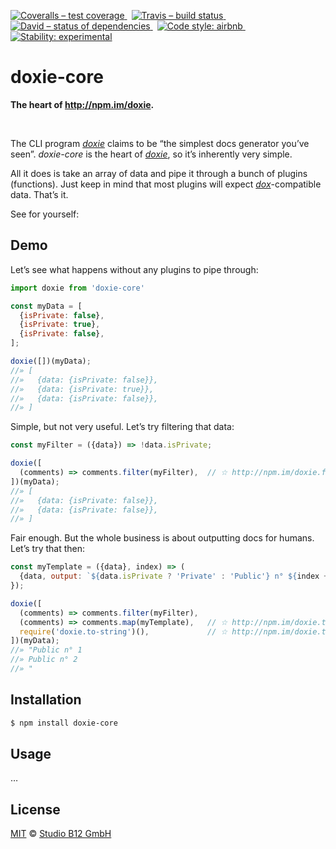 [![Coveralls – test coverage
](https://img.shields.io/coveralls/studio-b12/doxie-core.svg?style=flat-square)
](https://coveralls.io/r/studio-b12/doxie-core)
 [![Travis – build status
](https://img.shields.io/travis/studio-b12/doxie-core/master.svg?style=flat-square)
](https://travis-ci.org/studio-b12/doxie-core)
 [![David – status of dependencies
](https://img.shields.io/david/studio-b12/doxie-core.svg?style=flat-square)
](https://david-dm.org/studio-b12/doxie-core)
 [![Code style: airbnb
](https://img.shields.io/badge/code%20style-airbnb-blue.svg?style=flat-square)
](https://github.com/airbnb/javascript)
 [![Stability: experimental
](https://img.shields.io/badge/stability-experimental-yellow.svg?style=flat-square)
](https://nodejs.org/api/documentation.html#documentation_stability_index)




doxie-core
==========

**The heart of <http://npm.im/doxie>.**

 

The CLI program [*doxie*][] claims to be “the simplest docs generator you’ve seen”. *doxie-core* is the heart of [*doxie*][], so it’s inherently very simple.

All it does is take an array of data and pipe it through a bunch of plugins (functions). Just keep in mind that most plugins will expect [*dox*][]-compatible data. That’s it.

[*doxie*]:  https://github.com/studio-b12/doxie
[*dox*]:    https://github.com/tj/dox

See for yourself:




Demo
----

Let’s see what happens without any plugins to pipe through:

```js
import doxie from 'doxie-core'

const myData = [
  {isPrivate: false},
  {isPrivate: true},
  {isPrivate: false},
];

doxie([])(myData);
//» [
//»   {data: {isPrivate: false}},
//»   {data: {isPrivate: true}},
//»   {data: {isPrivate: false}},
//» ]
```


Simple, but not very useful. Let’s try filtering that data:

```js
const myFilter = ({data}) => !data.isPrivate;

doxie([
  (comments) => comments.filter(myFilter),  // ☆ http://npm.im/doxie.filter
])(myData);
//» [
//»   {data: {isPrivate: false}},
//»   {data: {isPrivate: false}},
//» ]
```


Fair enough. But the whole business is about outputting docs for humans. Let’s try that then:

```js
const myTemplate = ({data}, index) => (
  {data, output: `${data.isPrivate ? 'Private' : 'Public'} n° ${index + 1}\n`}
});

doxie([
  (comments) => comments.filter(myFilter),
  (comments) => comments.map(myTemplate),   // ☆ http://npm.im/doxie.template
  require('doxie.to-string')(),             // ☆ http://npm.im/doxie.to-string
])(myData);
//» "Public n° 1
//» Public n° 2
//» "
```




Installation
------------

```sh
$ npm install doxie-core
```




Usage
-----

…




License
-------

[MIT][] © [Studio B12 GmbH][]

[MIT]: ./License.md
[Studio B12 GmbH]: http://studio-b12.de
